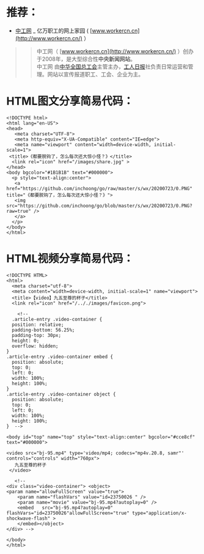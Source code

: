 # 推荐：

- [中工网](http://www.workercn.cn/) _ 亿万职工的网上家园 ( [www.workercn.cn](http://www.workercn.cn/) ）

>> 中工网（ [www.workercn.cn](http://www.workercn.cn/) ）创办于2008年，是大型综合性**中央新闻网站**。<br>中工网 由[中华全国总工会](http://www.acftu.org/)主管主办，[工人日报](http://media.workercn.cn/sites/media/grrb/)社负责日常运营和管理。网站以宣传报道职工、工会、企业为主。


# HTML图文分享简易代码：
```
<!DOCTYPE html>
<html lang="en-US">
<head>
   <meta charset="UTF-8">
   <meta http-equiv="X-UA-Compatible" content="IE=edge">
   <meta name="viewport" content="width=device-width, initial-scale=1">
 <title>《都要脱钩了，怎么每次还大惊小怪？》</title>
  <link rel="icon" href="/images/share.jpg" > 
</head>
<body bgcolor="#1B1B1B" text="#000000">
  <p style="text-align:center">
   <a href="https://github.com/inchoong/go/raw/master/s/wx/20200723/0.PNG" title="《都要脱钩了，怎么每次还大惊小怪？》">
   <img src="https://github.com/inchoong/go/blob/master/s/wx/20200723/0.PNG?raw=true" />
   </a>
  </p>
</body>
</html>
```
# HTML视频分享简易代码：
```
<!DOCTYPE HTML>
<html>
  <meta charset="utf-8">
  <meta content="width=device-width, initial-scale=1" name="viewport">
  <title>【video】九五至尊的杯子</title>
  <link rel="icon" href="/.././images/favicon.png">

    <!--
  .article-entry .video-container {
  position: relative;
  padding-bottom: 56.25%;
  padding-top: 30px;
  height: 0;
  overflow: hidden;
}
.article-entry .video-container embed {
  position: absolute;
  top: 0;
  left: 0;
  width: 100%;
  height: 100%;
}
.article-entry .video-container object {
  position: absolute;
  top: 0;
  left: 0;
  width: 100%;
  height: 100%;
}  -->
  
<body id="top" name="top" style="text-align:center" bgcolor="#cce8cf" text="#000000">

<video src="bj-95.mp4" type='video/mp4; codecs="mp4v.20.8, samr"' controls="controls" width="760px">
   九五至尊的杯子
 </video>

   <!-- 
<div class="video-container"> <object>
<param name="allowFullScreen" value="true">
    <param name="flashVars" value="id=23750026 " />
    <param name="movie" value="bj-95.mp4?autoplay=0" />
    <embed   src="bj-95.mp4?autoplay=0" flashVars="id=23750026"allowFullScreen="true" type="application/x-shockwave-flash" >
    </embed></object>
</div> -->
  
</body>
</html>
```
